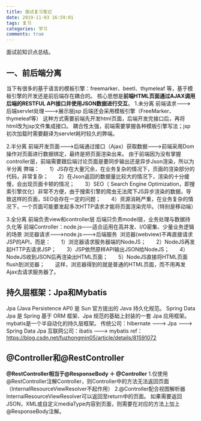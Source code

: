 ```yaml
---
title: 面试复习笔记
date: 2019-11-03 16:59:01
tags: 复习
categories: 学习  
comments: true  
---
```


面试前知识点总结。

<!-- more -->
## 一、前后端分离
当下有很多的基于语言的模板引擎：freemarker、beetl、thymeleaf 等，基于模板引擎的开发还是前后端存在耦合的。
核心思想是**前端HTML页面通过AJAX调用后端的RESTFUL API接口并使用JSON数据进行交互**。
1.未分离
前端请求--->后端servlet处理--->展示层jsp
后端还会采用模板引擎（FreeMarker、thymeleaf等）
这种方式需要前端先开发html页面，后端开发完接口后，再将html改为jsp文件集成接口。
耦合性太强，前端需要掌握各种模板引擎写法；jsp初次加载时需要翻译为servlet耗时较久的弊端。

2.半分离
前端开发页面--->后端通过接口（Ajax）获取数据--->前端采用Dom操作对页面进行数据绑定，最终是把页面渲染出来。
由于前端因为没有掌握controller层，前端需要跟后端讨论页面是要同步输出还是异步Json渲染，所以为半分离
  弊端：
      1）JS存在大量冗余，在业务复杂的情况下，页面的渲染部分的代码，非常复杂；
      2）在Json返回的数据量比较大的情况下，渲染的十分缓慢，会出现页面卡顿的情况；
      3）SEO（ Search Engine Optimization，即搜索引擎优化）非常不方便，由于搜索引擎的爬虫无法爬下JS异步渲染的数据，导致这样的页面，SEO会存在一定的问题；
      4）资源消耗严重，在业务复杂的情况下，一个页面可能要发起多次HTTP请求才能将页面渲染完毕。（特别是移动端）

3.全分离
前端负责view和controller层
后端只负责model层，业务处理与数据持久化等
前端Controller：node.js——适合运用在高并发、I/O密集、少量业务逻辑的场景
	浏览器请求--->node.js--->后端服务
 浏览器(webview)不再直接请求JSP的API，而是：
      1）浏览器请求服务器端的NodeJS；
      2）NodeJS再发起HTTP去请求JSP；
      3）JSP依然原样API输出JSON给NodeJS；
      4）NodeJS收到JSON后再渲染出HTML页面；
      5）NodeJS直接将HTML页面flush到浏览器；
      这样，浏览器得到的就是普通的HTML页面，而不用再发Ajax去请求服务器了。

## 持久层框架：Jpa和Mybatis
Jpa (Java Persistence API) 是 Sun 官方提出的 Java 持久化规范。
Spring Data Jpa 是 Spring 基于 ORM 框架、Jpa 规范的基础上封装的一套 Jpa 应用框架。
mybatis是一个半自动化的持久层框架。
传统公司：hibernate ---> Jpa ---> Spring Data Jpa
互联网公司：ibatis ---> mybatis
ref：https://blog.csdn.net/fuzhongmin05/article/details/81591072 

## @Controller和@RestController
**@RestController相当于@ResponseBody ＋ @Controller**
1.仅使用@RestController注解Controller，则Controller中的方法无法返回页面（InternalResourceViewResolver不起作用）
2.@Controller配合视图解析器InternalResourceViewResolver可以返回至return中的页面。
如果需要返回JSON，XML或自定义mediaType内容到页面，则需要在对应的方法上加上@ResponseBody注解。